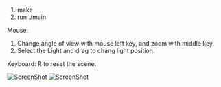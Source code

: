 1. make
2. run ./main

Mouse:
1. Change angle of view with mouse left key, and zoom with middle key.
2. Select the Light and drag to chang light position.

Keyboard:
R to reset the scene.

 ![ScreenShot](https://raw.githubusercontent.com/nevermoe/SmokeSimulation/master/screenshots/screenshot1.png)
 ![ScreenShot](https://raw.githubusercontent.com/nevermoe/SmokeSimulation/master/screenshots/screenshot2.png)
